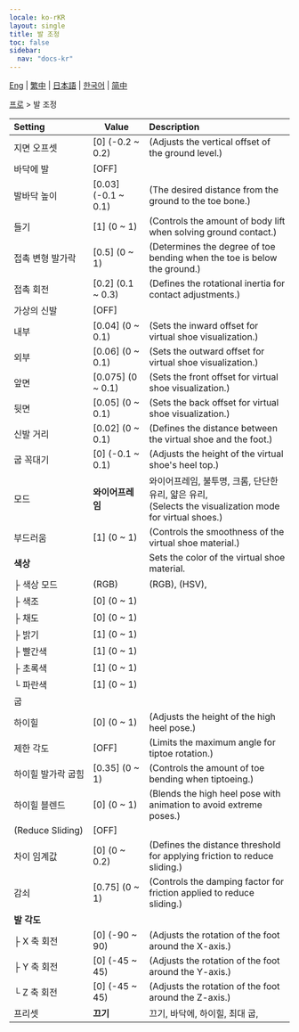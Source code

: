 ```yaml
---
locale: ko-rKR
layout: single
title: 발 조정
toc: false
sidebar:
  nav: "docs-kr"
---
```

[Eng](/dancexr/menu/2025.4/actor/feet_adjustment) | [繁中](/tw/dancexr/menu/2025.4/actor/feet_adjustment) | [日本語](/jp/dancexr/menu/2025.4/actor/feet_adjustment) | [한국어](/kr/dancexr/menu/2025.4/actor/feet_adjustment) | [简中](/zh/dancexr/menu/2025.4/actor/feet_adjustment)

[프로](../menu#프로) > 발 조정



| Setting | Value | Description |
| :--- | --- | :--- |
|<nobr>지면 오프셋</nobr>| [0] (-0.2 ~ 0.2) | (Adjusts the vertical offset of the ground level.)
|<nobr>바닥에 발</nobr>| [OFF] | 
|<nobr>발바닥 높이</nobr>| [0.03] (-0.1 ~ 0.1) | (The desired distance from the ground to the toe bone.)
|<nobr>들기</nobr>| [1] (0 ~ 1) | (Controls the amount of body lift when solving ground contact.)
|<nobr>접촉 변형 발가락</nobr>| [0.5] (0 ~ 1) | (Determines the degree of toe bending when the toe is below the ground.)
|<nobr>접촉 회전</nobr>| [0.2] (0.1 ~ 0.3) | (Defines the rotational inertia for contact adjustments.)
|<nobr>가상의 신발</nobr>| [OFF] | 
|<nobr>내부</nobr>| [0.04] (0 ~ 0.1) | (Sets the inward offset for virtual shoe visualization.)
|<nobr>외부</nobr>| [0.06] (0 ~ 0.1) | (Sets the outward offset for virtual shoe visualization.)
|<nobr>앞면</nobr>| [0.075] (0 ~ 0.1) | (Sets the front offset for virtual shoe visualization.)
|<nobr>뒷면</nobr>| [0.05] (0 ~ 0.1) | (Sets the back offset for virtual shoe visualization.)
|<nobr>신발 거리</nobr>| [0.02] (0 ~ 0.1) | (Defines the distance between the virtual shoe and the foot.)
|<nobr>굽 꼭대기</nobr>| [0] (-0.1 ~ 0.1) | (Adjusts the height of the virtual shoe's heel top.)
|<nobr>모드</nobr>| **와이어프레임** | 와이어프레임, 불투명, 크롬, 단단한 유리, 얇은 유리, <br/>(Selects the visualization mode for virtual shoes.) |
|<nobr>부드러움</nobr>| [1] (0 ~ 1) | (Controls the smoothness of the virtual shoe material.)
|<nobr>**색상**</nobr>| | Sets the color of the virtual shoe material.
|<nobr>├&nbsp;색상 모드</nobr>| (RGB) | (RGB), (HSV), 
|<nobr>├&nbsp;색조</nobr>| [0] (0 ~ 1) | 
|<nobr>├&nbsp;채도</nobr>| [0] (0 ~ 1) | 
|<nobr>├&nbsp;밝기</nobr>| [1] (0 ~ 1) | 
|<nobr>├&nbsp;빨간색</nobr>| [1] (0 ~ 1) | 
|<nobr>├&nbsp;초록색</nobr>| [1] (0 ~ 1) | 
|<nobr>└&nbsp;파란색</nobr>| [1] (0 ~ 1) | 
|<nobr>굽</nobr>|| 
|<nobr>하이힐</nobr>| [0] (0 ~ 1) | (Adjusts the height of the high heel pose.)
|<nobr>제한 각도</nobr>| [OFF] | (Limits the maximum angle for tiptoe rotation.)
|<nobr>하이힐 발가락 굽힘</nobr>| [0.35] (0 ~ 1) | (Controls the amount of toe bending when tiptoeing.)
|<nobr>하이힐 블렌드</nobr>| [0] (0 ~ 1) | (Blends the high heel pose with animation to avoid extreme poses.)
|<nobr>(Reduce Sliding)</nobr>| [OFF] | 
|<nobr>차이 임계값</nobr>| [0] (0 ~ 0.2) | (Defines the distance threshold for applying friction to reduce sliding.)
|<nobr>감쇠</nobr>| [0.75] (0 ~ 1) | (Controls the damping factor for friction applied to reduce sliding.)
|<nobr>**발 각도**</nobr>| | 
|<nobr>├&nbsp;X 축 회전</nobr>| [0] (-90 ~ 90) | (Adjusts the rotation of the foot around the X-axis.)
|<nobr>├&nbsp;Y 축 회전</nobr>| [0] (-45 ~ 45) | (Adjusts the rotation of the foot around the Y-axis.)
|<nobr>└&nbsp;Z 축 회전</nobr>| [0] (-45 ~ 45) | (Adjusts the rotation of the foot around the Z-axis.)
|<nobr>프리셋</nobr>| **끄기** | 끄기, 바닥에, 하이힐, 최대 굽,  |
